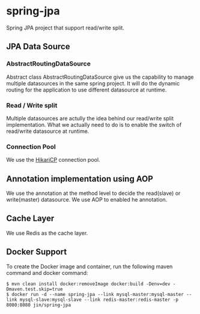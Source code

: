 # spring-jpa
Spring JPA project that support read/write split.

## JPA Data Source
### AbstractRoutingDataSource
Abstract class AbstractRoutingDataSource give us the capability to manage multiple datasources in the same spring project. It will do the dynamic routing for the application to use different datasource at runtime.

### Read / Write split 
Multiple datasources are actully the idea behind our read/write split implementation. What we actually need to do is to enable the switch of read/write datasource at runtime.

### Connection Pool
We use the [HikariCP](https://github.com/brettwooldridge/HikariCP) connection pool. 

## Annotation implementation using AOP
We use the annotation at the method level to decide the read(slave) or write(master) datasource. We use AOP to enabled he annotation.

## Cache Layer
We use Redis as the cache layer.

## Docker Support
To create the Docker image and container, run the following maven command and docker command:

```
$ mvn clean install docker:removeImage docker:build -Denv=dev -Dmaven.test.skip=true 
$ docker run -d --name spring-jpa --link mysql-master:mysql-master --link mysql-slave:mysql-slave --link redis-master:redis-master -p 8080:8080 jin/spring-jpa

```
